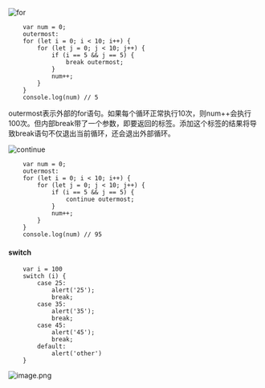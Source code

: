 
![for](http://upload-images.jianshu.io/upload_images/2941543-cf39b2ab7343b89c.png?imageMogr2/auto-orient/strip%7CimageView2/2/w/1240)


```
    var num = 0;
    outermost:
    for (let i = 0; i < 10; i++) {
        for (let j = 0; j < 10; j++) {
            if (i == 5 && j == 5) {
                break outermost;
            }
            num++;
        }
    }
    console.log(num) // 5
```
outermost表示外部的for语句。如果每个循环正常执行10次，则num++会执行100次。但内部break带了一个参数，即要返回的标签。添加这个标签的结果将导致break语句不仅退出当前循环，还会退出外部循环。



![continue](http://upload-images.jianshu.io/upload_images/2941543-82f2a296e2f1ba11.png?imageMogr2/auto-orient/strip%7CimageView2/2/w/1240)


```
    var num = 0;
    outermost:
    for (let i = 0; i < 10; i++) {
        for (let j = 0; j < 10; j++) {
            if (i == 5 && j == 5) {
                continue outermost;
            }
            num++;
        }
    }
    console.log(num) // 95
```



#### switch

```
    var i = 100
    switch (i) {
        case 25: 
            alert('25');
            break;
        case 35:
            alert('35');
            break;
        case 45:
            alert('45');
            break;
        default: 
            alert('other')
    }
```
![image.png](http://upload-images.jianshu.io/upload_images/2941543-ba72d164dd0d2f5e.png?imageMogr2/auto-orient/strip%7CimageView2/2/w/1240)































